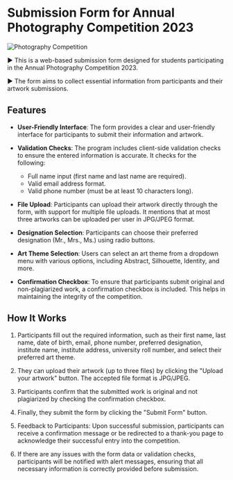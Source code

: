 # Submission Form for Annual Photography Competition 2023

![Photography Competition](https://img.shields.io/badge/Photography%20Competition-2023-blue)

► This is a web-based submission form designed for students participating in the Annual Photography Competition 2023. 

► The form aims to collect essential information from participants and their artwork submissions.

## Features

- **User-Friendly Interface**: The form provides a clear and user-friendly interface for participants to submit their information and artwork.

- **Validation Checks**: The program includes client-side validation checks to ensure the entered information is accurate. It checks for the following:
  - Full name input (first name and last name are required).
  - Valid email address format.
  - Valid phone number (must be at least 10 characters long).
  
- **File Upload**: Participants can upload their artwork directly through the form, with support for multiple file uploads. It mentions that at most three artworks can be uploaded per user in JPG/JPEG format.

- **Designation Selection**: Participants can choose their preferred designation (Mr., Mrs., Ms.) using radio buttons.

- **Art Theme Selection**: Users can select an art theme from a dropdown menu with various options, including Abstract, Silhouette, Identity, and more.

- **Confirmation Checkbox**: To ensure that participants submit original and non-plagiarized work, a confirmation checkbox is included. This helps in maintaining the integrity of the competition.

## How It Works

1. Participants fill out the required information, such as their first name, last name, date of birth, email, phone number, preferred designation, institute name, institute address, university roll number, and select their preferred art theme.

2. They can upload their artwork (up to three files) by clicking the "Upload your artwork" button. The accepted file format is JPG/JPEG.

3. Participants confirm that the submitted work is original and not plagiarized by checking the confirmation checkbox.

4. Finally, they submit the form by clicking the "Submit Form" button.

5. Feedback to Participants: Upon successful submission, participants can receive a confirmation message or be redirected to a thank-you page to acknowledge their successful entry into the competition.

6. If there are any issues with the form data or validation checks, participants will be notified with alert messages, ensuring that all necessary information is correctly provided before submission.

